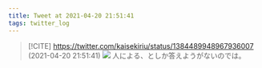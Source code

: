 ```yaml
---
title: Tweet at 2021-04-20 21:51:41
tags: twitter_log
---
```


> [!CITE] https://twitter.com/kaisekiriu/status/1384489948967936007 (2021-04-20 21:51:41)
> ![](https://twitter.com/kaisekiriu/status/1384489948967936007)
> 人による、としか答えようがないのでは。
